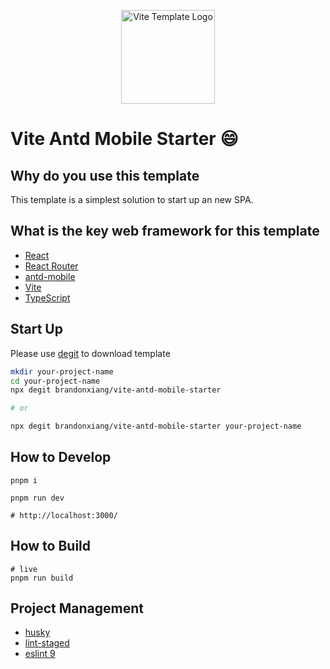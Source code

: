 <p align="center">
  <a href="https://github.com/brandonxiang/vite-antd-mobile-starter">
    <img src="https://brandonxiang.top/icon/vite-template.jpeg" width="150px" alt="Vite Template Logo" />
  </a>
</p>

# Vite Antd Mobile Starter 😄

## Why do you use this template

This template is a simplest solution to start up an new SPA.

## What is the key web framework for this template

- [React](https://react.dev/)
- [React Router](https://reactrouter.com/en/main)
- [antd-mobile](https://mobile.ant.design/)
- [Vite](https://vitejs.dev/)
- [TypeScript](https://www.typescriptlang.org/)

## Start Up

Please use [degit](https://github.com/Rich-Harris/degit) to download template

```bash
mkdir your-project-name
cd your-project-name
npx degit brandonxiang/vite-antd-mobile-starter

# or

npx degit brandonxiang/vite-antd-mobile-starter your-project-name
```

## How to Develop

```shell
pnpm i
```

```shell
pnpm run dev

# http://localhost:3000/
```

## How to Build

```shell
# live
pnpm run build
```

## Project Management

- [husky](https://typicode.github.io/husky/)
- [lint-staged](https://github.com/lint-staged/lint-staged)
- [eslint 9](https://eslint.org/)

